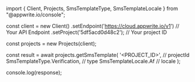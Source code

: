 import { Client, Projects, SmsTemplateType, SmsTemplateLocale } from "@appwrite.io/console";

const client = new Client()
    .setEndpoint('https://cloud.appwrite.io/v1') // Your API Endpoint
    .setProject('5df5acd0d48c2'); // Your project ID

const projects = new Projects(client);

const result = await projects.getSmsTemplate(
    '<PROJECT_ID>', // projectId
    SmsTemplateType.Verification, // type
    SmsTemplateLocale.Af // locale
);

console.log(response);
